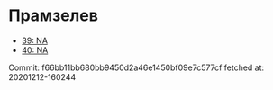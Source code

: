 # Прамзелев
- [39: NA](39.md)
- [40: NA](40.md)

Commit: f66bb11bb680bb9450d2a46e1450bf09e7c577cf
 fetched at: 20201212-160244
